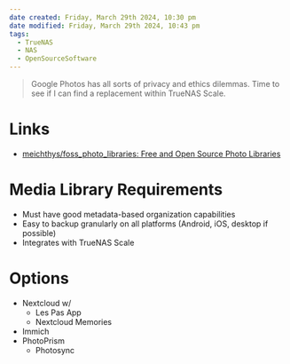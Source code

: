 ```yaml
---
date created: Friday, March 29th 2024, 10:30 pm
date modified: Friday, March 29th 2024, 10:43 pm
tags:
  - TrueNAS
  - NAS
  - OpenSourceSoftware
---
```


> Google Photos has all sorts of privacy and ethics dilemmas. Time to see if I can find a replacement within TrueNAS Scale.
# Links
- [meichthys/foss_photo_libraries: Free and Open Source Photo Libraries](https://github.com/meichthys/foss_photo_libraries) 
# Media Library Requirements
- Must have good metadata-based organization capabilities
- Easy to backup granularly on all platforms (Android, iOS, desktop if possible)
- Integrates with TrueNAS Scale
# Options
- Nextcloud w/
	- Les Pas App
	- Nextcloud Memories 
- Immich
- PhotoPrism
	- Photosync
#